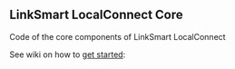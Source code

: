 ## LinkSmart LocalConnect Core
Code of the core components of LinkSmart LocalConnect

See wiki on how to [get started](https://linksmart.eu/redmine/projects/linksmart-local-connect/wiki/Source_Code?parent=Wiki):